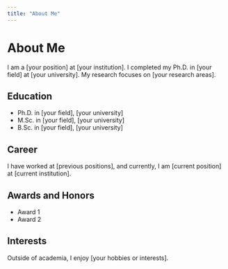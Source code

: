 ```yaml
---
title: "About Me"
---
```


# About Me

I am a [your position] at [your institution]. I completed my Ph.D. in [your field] at [your university]. My research focuses on [your research areas].

## Education
- Ph.D. in [your field], [your university]
- M.Sc. in [your field], [your university]
- B.Sc. in [your field], [your university]

## Career
I have worked at [previous positions], and currently, I am [current position] at [current institution].

## Awards and Honors
- Award 1
- Award 2

## Interests
Outside of academia, I enjoy [your hobbies or interests].
